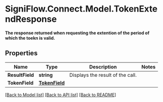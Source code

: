 # SigniFlow.Connect.Model.TokenExtendResponse
#### The response returned when requesting the extention of the period of which the toekn is valid.

## Properties

Name | Type | Description | Notes
------------ | ------------- | ------------- | -------------
**ResultField** | **string** | Displays the result of the call. | 
**TokenField** | [**TokenField**](TokenField.md) |  | 

[[Back to Model list]](../README.md#documentation-for-models) [[Back to API list]](../README.md#documentation-for-api-endpoints) [[Back to README]](../README.md)

